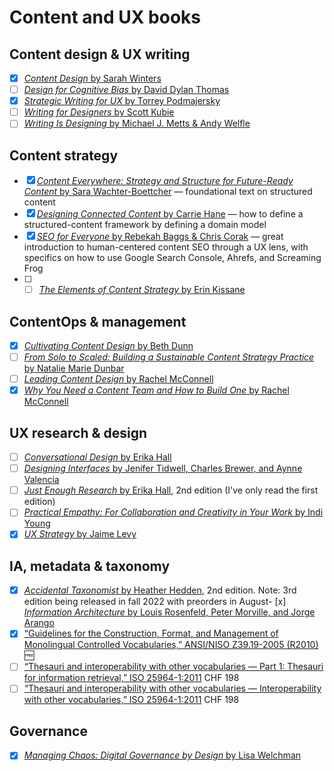 # Content and UX books

## Content design & UX writing

- [x] [_Content Design_ by Sarah Winters](https://contentdesign.london/store/the-content-design-book/)
- [ ] [_Design for Cognitive Bias_ by David Dylan Thomas](https://abookapart.com/products/design-for-cognitive-bias)
- [x] [_Strategic Writing for UX_ by Torrey Podmajersky](https://www.oreilly.com/library/view/strategic-writing-for/9781492049388/)
- [ ] [_Writing for Designers_ by Scott Kubie](https://abookapart.com/products/writing-for-designers)
- [ ] [_Writing Is Designing_ by Michael J. Metts & Andy Welfle](https://rosenfeldmedia.com/books/writing-is-designing/)

## Content strategy

- [x] [_Content Everywhere: Strategy and Structure for Future-Ready Content_ by Sara Wachter-Boettcher](https://rosenfeldmedia.com/books/content-everywhere/) — foundational text on structured content
- [x] [_Designing Connected Content_ by Carrie Hane](https://www.oreilly.com/library/view/designing-connected-content/9780134764061/) — how to define a structured-content framework by defining a domain model
- [x] [_SEO for Everyone_ by Rebekah Baggs & Chris Corak](https://abookapart.com/products/seo-for-everyone) — great introduction to human-centered content SEO through a UX lens, with specifics on how to use Google Search Console, Ahrefs, and Screaming Frog
- [ ] - [ ] [_The Elements of Content Strategy_ by Erin Kissane](https://abookapart.com/products/the-elements-of-content-strategy)

## ContentOps & management

- [x] [_Cultivating Content Design_ by Beth Dunn](https://abookapart.com/products/cultivating-content-design)
- [ ] [_From Solo to Scaled: Building a Sustainable Content Strategy Practice_ by Natalie Marie Dunbar](https://rosenfeldmedia.com/books/from-solo-to-scaled-building-a-sustainable-content-strategy-practice/details/table-of-contents/)
- [ ] [_Leading Content Design_ by Rachel McConnell](https://abookapart.com/products/leading-content-design)
- [x] [_Why You Need a Content Team and How to Build One_ by Rachel McConnell](https://www.amazon.com/Why-need-content-team-build/dp/1720128448)

## UX research & design

- [ ] [_Conversational Design_ by Erika Hall](https://abookapart.com/products/conversational-design)
- [ ] [_Designing Interfaces_ by Jenifer Tidwell, Charles Brewer, and Aynne Valencia](https://www.oreilly.com/library/view/designing-interfaces-3rd/9781492051954/)
- [ ] [_Just Enough Research_ by Erika Hall](https://abookapart.com/products/just-enough-research), 2nd edition (I've only read the first edition) 
- [ ] [_Practical Empathy: For Collaboration and Creativity in Your Work_ by Indi Young](https://rosenfeldmedia.com/books/practical-empathy/details/testimonials/)
- [x] [_UX Strategy_ by Jaime Levy](https://www.oreilly.com/library/view/ux-strategy-2nd/9781492052425/)

## IA, metadata & taxonomy

- [x] [_Accidental Taxonomist_ by Heather Hedden](http://www.hedden-information.com/accidental-taxonomist/), 2nd edition. Note: 3rd edition being released in fall 2022 with preorders in August- [x] [_Information Architecture_ by Louis Rosenfeld, Peter Morville, and Jorge Arango](https://www.oreilly.com/library/view/information-architecture-4th/9781491913529/)
- [x] [“Guidelines for the Construction, Format, and Management of Monolingual Controlled Vocabularies,” ANSI/NISO Z39.19-2005 (R2010)](https://www.niso.org/publications/ansiniso-z3919-2005-r2010) 🆓
- [ ] [“Thesauri and interoperability with other vocabularies — Part 1: Thesauri for information retrieval,” ISO 25964-1:2011](https://www.iso.org/standard/53657.html) CHF 198
- [ ] [“Thesauri and interoperability with other vocabularies — Interoperability with other vocabularies,” ISO 25964-1:2011](https://www.iso.org/standard/53657.html) CHF 198

## Governance

- [x] [_Managing Chaos: Digital Governance by Design_ by Lisa Welchman](https://rosenfeldmedia.com/books/managing-chaos/)
